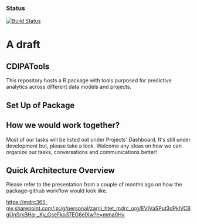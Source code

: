 ### Status
[![Build Status](https://travis-ci.org/ksboxer/CDIPATools.png)](https://travis-ci.org/ksboxer/CDIPATools)
# A draft


## CDIPATools
This repository hosts a R package with tools purposed for predictive analytics across different data models and projects.

## Set Up of Package


## How we would work together?

Most of our tasks will be listed out under Projects' Dashboard. It's still under development but, please take a look. Welcome any ideas on how we can organize our tasks, conversations and communications better!

## Quick Architecture Overview
Please refer to the presentation from a couple of months ago on how the package-github workflow would look like.

https://mdrc365-my.sharepoint.com/:p:/g/personal/zarni_htet_mdrc_org/EVIVaSPut3dPklVCBqUnSrkBHq-_Ky_GseFko37EG6elXw?e=mma0Hv

